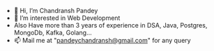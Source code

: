 - 👋 Hi, I’m Chandransh Pandey
- 👀 I’m interested in Web Development
- Also Have more than 3 years of experience in DSA, Java, Postgres, MongoDb, Kafka, Golang...
- 📫 Mail me at "pandeychandransh@gmail.com" for any query

<!---
rockyisawesome/rockyisawesome is a ✨ special ✨ repository because its `README.md` (this file) appears on your GitHub profile.
You can click the Preview link to take a look at your changes.
--->
